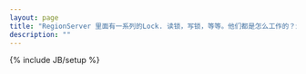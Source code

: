 ```yaml
---
layout: page
title: "RegionServer 里面有一系列的Lock. 读锁，写锁，等等。他们都是怎么工作的？怎样解决读写冲突？"
description: ""
---
```

{% include JB/setup %}
